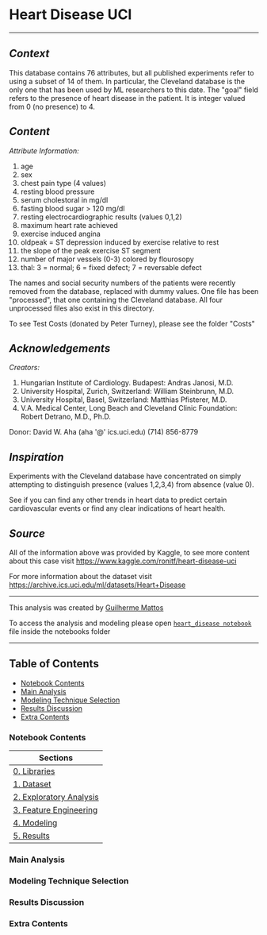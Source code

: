 # **Heart Disease UCI**

---

## *Context*
This database contains 76 attributes, but all published experiments refer to using a subset of 14 of them. In particular, the Cleveland database is the only one that has been used by ML researchers to this date. The "goal" field refers to the presence of heart disease in the patient. It is integer valued from 0 (no presence) to 4.

## *Content*

*Attribute Information:*

01. age
02. sex
03. chest pain type (4 values)
04. resting blood pressure
05. serum cholestoral in mg/dl  
06. fasting blood sugar > 120 mg/dl
07. resting electrocardiographic results (values 0,1,2)
08. maximum heart rate achieved
09. exercise induced angina
10. oldpeak = ST depression induced by exercise relative to rest
11. the slope of the peak exercise ST segment
12. number of major vessels (0-3) colored by flourosopy
13. thal: 3 = normal; 6 = fixed defect; 7 = reversable defect

The names and social security numbers of the patients were recently removed from the database, replaced with dummy values. One file has been "processed", that one containing the Cleveland database. All four unprocessed files also exist in this directory.

To see Test Costs (donated by Peter Turney), please see the folder "Costs"

## *Acknowledgements*

*Creators:*

1. Hungarian Institute of Cardiology. Budapest: Andras Janosi, M.D.
2. University Hospital, Zurich, Switzerland: William Steinbrunn, M.D.
3. University Hospital, Basel, Switzerland: Matthias Pfisterer, M.D.
4. V.A. Medical Center, Long Beach and Cleveland Clinic Foundation: Robert Detrano, M.D., Ph.D.

Donor: David W. Aha (aha '@' ics.uci.edu) (714) 856-8779

## *Inspiration*
Experiments with the Cleveland database have concentrated on simply attempting to distinguish presence (values 1,2,3,4) from absence (value 0).

See if you can find any other trends in heart data to predict certain cardiovascular events or find any clear indications of heart health.

## *Source*

All of the information above was provided by Kaggle, to see more content about this case visit https://www.kaggle.com/ronitf/heart-disease-uci

For more information about the dataset visit https://archive.ics.uci.edu/ml/datasets/Heart+Disease

---

This analysis was created by [Guilherme Mattos](https://www.linkedin.com/in/guilhermefmattos/)

To access the analysis and modeling please open [`heart_disease notebook`](./notebooks/heart_disease.ipynb) file inside the notebooks folder

--- 

## **Table of Contents**

- [Notebook Contents](#Notebook-Contents)
- [Main Analysis](#Main-Analysis)
- [Modeling Technique Selection](#Modeling-Technique-Selection)
- [Results Discussion](#Results-Discussion)
- [Extra Contents](#Extra-Contents)

### **Notebook Contents**

| Sections |
| ------- |
| [0. Libraries](./notebooks/heart_disease.ipynb/#0.-Libraries) |
| [1. Dataset](./notebooks/heart_disease.ipynb/#1.-Dataset) |
| [2. Exploratory Analysis](./notebooks/heart_disease.ipynb/#2.-Exploratory-Analysis) |
| [3. Feature Engineering](./notebooks/heart_disease.ipynb/#3.-Feature-Engineering) |
| [4. Modeling](./notebooks/heart_disease.ipynb/#4.-Modeling) |
| [5. Results](./notebooks/heart_disease.ipynb/#5.-Results) |

### **Main Analysis**

### **Modeling Technique Selection**

### **Results Discussion**

### **Extra Contents**